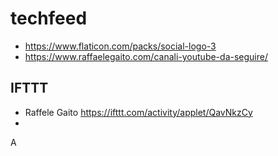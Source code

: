 # techfeed

- https://www.flaticon.com/packs/social-logo-3
- https://www.raffaelegaito.com/canali-youtube-da-seguire/
## IFTTT

- Raffele Gaito <https://ifttt.com/activity/applet/QavNkzCy>
- 




A
